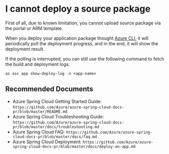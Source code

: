 <properties
	pageTitle="I cannot deploy a source package"
	description="I cannot deploy a source package"
	infoBubbleText=""
	service="microsoft.appplatform"
	resource="spring"
	authors="enihcam"
	ms.author="ericwan"
	articleId="spring-app-source"
	displayOrder="6"
	diagnosticScenario=""
	selfHelpType="resource"
	supportTopicIds=""
	resourceTags=""
	productPesIds=""
	cloudEnvironments="public"
/>

# I cannot deploy a source package
First of all, due to known limitation, you cannot upload source package via the portal or ARM template.

When you deploy your application package thought [Azure CLI](https://docs.microsoft.com/cli/azure/get-started-with-azure-cli), it will periodically poll the deployment progress, and in the end, it will show the deployment result.

If the polling is interrupted, you can still use the following command to fetch the build and deployment logs:

`az asc app show-deploy-log -n <app-name>`

## **Recommended Documents**

* Azure Spring Cloud Getting Started Guide: `https://github.com/Azure/azure-spring-cloud-docs-pr/blob/master/README.md`
* Azure Spring Cloud Troubleshooting Guide: `https://github.com/Azure/azure-spring-cloud-docs-pr/blob/master/docs/troubleshooting.md`
* Azure Spring Cloud FAQ: `https://github.com/Azure/azure-spring-cloud-docs-pr/blob/master/docs/faq.md`
* Azure Spring Cloud Deployment: `https://github.com/Azure/azure-spring-cloud-docs-pr/blob/master/docs/deploy-an-app.md`
